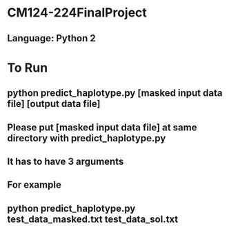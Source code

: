 # CM124-224FinalProject
## Language: Python 2
# To Run
## python predict_haplotype.py [masked input data file] [output data file]
## Please put [masked input data file] at same directory with predict_haplotype.py
## It has to have 3 arguments
## For  example
## python predict_haplotype.py test_data_masked.txt test_data_sol.txt
